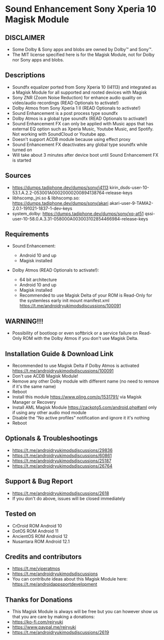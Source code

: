 # Sound Enhancement Sony Xperia 10 Magisk Module

## DISCLAIMER
- Some Dolby & Sony apps and blobs are owned by Dolby™ and Sony™.
- The MIT license specified here is for the Magisk Module, not for Dolby nor Sony apps and blobs.

## Descriptions
- Soundfx equalizer ported from Sony Xperia 10 (I4113) and integrated as a Magisk Module for all supported and rooted devices with Magisk
- Sony ZNR (Zoom Noise Reduction) for enhance audio quality on video/audio recordings (READ Optionals to activate!)
- Dolby Atmos from Sony Xperia 1 II (READ Optionals to activate!)
- Sound Enhancement is a post process type soundfx
- Dolby Atmos is a global type soundfx (READ Optionals to activate!)
- Sound Enhancement FX can only be applied with Music apps that has external EQ option such as Xperia Music, Youtube Music, and Spotify. Not working with SoundCloud or Youtube app.
- Doesn't support ACDB module because using effect proxy
- Sound Enhancement FX deactivates any global type soundfx while turned on
- Will take about 3 minutes after device boot until Sound Enhancement FX is started

## Sources
- https://dumps.tadiphone.dev/dumps/sony/i4113 kirin_dsds-user-10-53.1.A.2.2-053001A00020000200894138764-release-keys
- libhscomp_jni.so & libhscomp.so: https://dumps.tadiphone.dev/dumps/sony/akari akari-user-9-TAMA2-2.0.1-191021-1837-1-dev-keys
- system_dolby: https://dumps.tadiphone.dev/dumps/sony/xq-at51 qssi-user-10-58.0.A.3.31-058000A003003102854466984-release-keys

## Requirements
- Sound Enhancement:
  - Android 10 and up
  - Magisk installed

- Dolby Atmos (READ Optionals to activate!):
  - 64 bit architecture
  - Android 10 and up
  - Magisk installed
  - Recommended to use Magisk Delta of your ROM is Read-Only for the systemless early init mount manifest.xml https://t.me/androidryukimodsdiscussions/100091

## WARNING!!!
- Possibility of bootloop or even softbrick or a service failure on Read-Only ROM with the Dolby Atmos if you don't use Magisk Delta.

## Installation Guide & Download Link
- Recommended to use Magisk Delta if Dolby Atmos is activated https://t.me/androidryukimodsdiscussions/100091
- Don't use ACDB Magisk Module!
- Remove any other Dolby module with different name (no need to remove if it's the same name)
- Reboot
- Install this module https://www.pling.com/p/1531791/ via Magisk Manager or Recovery
- Install AML Magisk Module https://zackptg5.com/android.php#aml only if using any other audio mod module
- Disable the "No active profiles" notification and ignore it it's nothing
- Reboot

## Optionals & Troubleshootings
- https://t.me/androidryukimodsdiscussions/29836
- https://t.me/androidryukimodsdiscussions/60861
- https://t.me/androidryukimodsdiscussions/25187
- https://t.me/androidryukimodsdiscussions/26764

## Support & Bug Report
- https://t.me/androidryukimodsdiscussions/2618
- If you don't do above, issues will be closed immediately

## Tested on
- CrDroid ROM Android 10
- DotOS ROM Android 11
- AncientOS ROM Android 12
- Nusantara ROM Android 12.1

## Credits and contributors
- https://t.me/viperatmos
- https://t.me/androidryukimodsdiscussions
- You can contribute ideas about this Magisk Module here: https://t.me/androidappsportdevelopment

## Thanks for Donations
- This Magisk Module is always will be free but you can however show us that you are care by making a donations:
- https://ko-fi.com/reiryuki
- https://www.paypal.me/reiryuki
- https://t.me/androidryukimodsdiscussions/2619


